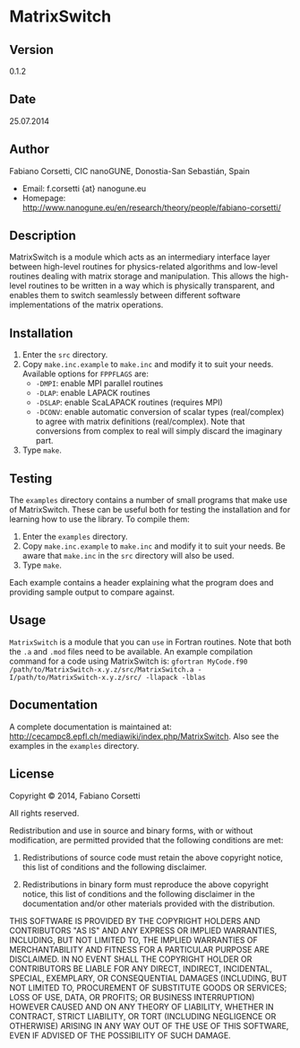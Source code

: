 MatrixSwitch
============

Version
-------

0.1.2

Date
----

25.07.2014

Author
------

Fabiano Corsetti, CIC nanoGUNE, Donostia-San Sebastián, Spain

*   Email: f.corsetti {at} nanogune.eu
*   Homepage: <http://www.nanogune.eu/en/research/theory/people/fabiano-corsetti/>

Description
-----------

MatrixSwitch is a module which acts as an intermediary interface layer between high-level routines for physics-related algorithms and low-level routines dealing with matrix storage and manipulation. This allows the high-level routines to be written in a way which is physically transparent, and enables them to switch seamlessly between different software implementations of the matrix operations.

Installation
------------

1.  Enter the `src` directory.
2.  Copy `make.inc.example` to `make.inc` and modify it to suit your needs. Available options for `FPPFLAGS` are:
    * `-DMPI`: enable MPI parallel routines
    * `-DLAP`: enable LAPACK routines
    * `-DSLAP`: enable ScaLAPACK routines (requires MPI)
    * `-DCONV`: enable automatic conversion of scalar types (real/complex) to agree with matrix definitions (real/complex). Note that conversions from complex to real will simply discard the imaginary part.
3.  Type `make`.

Testing
-------

The `examples` directory contains a number of small programs that make use of MatrixSwitch. These can be useful both for testing the installation and for learning how to use the library. To compile them:

1.   Enter the `examples` directory.
2.   Copy `make.inc.example` to `make.inc` and modify it to suit your needs. Be aware that `make.inc` in the `src` directory will also be used.
3.   Type `make`.

Each example contains a header explaining what the program does and providing sample output to compare against.

Usage
-----

`MatrixSwitch` is a module that you can `use` in Fortran routines. Note that both the `.a` and `.mod` files need to be available. An example compilation command for a code using MatrixSwitch is: `gfortran MyCode.f90 /path/to/MatrixSwitch-x.y.z/src/MatrixSwitch.a -I/path/to/MatrixSwitch-x.y.z/src/ -llapack -lblas`

Documentation
-------------

A complete documentation is maintained at: <http://cecampc8.epfl.ch/mediawiki/index.php/MatrixSwitch>. Also see the examples in the `examples` directory.

License
-------

Copyright &copy; 2014, Fabiano Corsetti

All rights reserved.

Redistribution and use in source and binary forms, with or without modification, are permitted provided that the following conditions are met:

1.   Redistributions of source code must retain the above copyright notice, this list of conditions and the following disclaimer.

2.   Redistributions in binary form must reproduce the above copyright notice, this list of conditions and the following disclaimer in the documentation and/or other materials provided with the distribution.

THIS SOFTWARE IS PROVIDED BY THE COPYRIGHT HOLDERS AND CONTRIBUTORS "AS IS" AND ANY EXPRESS OR IMPLIED WARRANTIES, INCLUDING, BUT NOT LIMITED TO, THE IMPLIED WARRANTIES OF MERCHANTABILITY AND FITNESS FOR A PARTICULAR PURPOSE ARE DISCLAIMED. IN NO EVENT SHALL THE COPYRIGHT HOLDER OR CONTRIBUTORS BE LIABLE FOR ANY DIRECT, INDIRECT, INCIDENTAL, SPECIAL, EXEMPLARY, OR CONSEQUENTIAL DAMAGES (INCLUDING, BUT NOT LIMITED TO, PROCUREMENT OF SUBSTITUTE GOODS OR SERVICES; LOSS OF USE, DATA, OR PROFITS; OR BUSINESS INTERRUPTION) HOWEVER CAUSED AND ON ANY THEORY OF LIABILITY, WHETHER IN CONTRACT, STRICT LIABILITY, OR TORT (INCLUDING NEGLIGENCE OR OTHERWISE) ARISING IN ANY WAY OUT OF THE USE OF THIS SOFTWARE, EVEN IF ADVISED OF THE POSSIBILITY OF SUCH DAMAGE.
